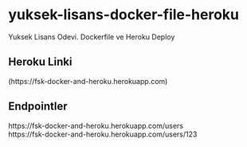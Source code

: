 # yuksek-lisans-docker-file-heroku
Yuksek Lisans Odevi. Dockerfile ve Heroku Deploy


<h2>Heroku Linki</h2>
(https://fsk-docker-and-heroku.herokuapp.com)

<h2>Endpointler</h2>
https://fsk-docker-and-heroku.herokuapp.com/users
<br>
https://fsk-docker-and-heroku.herokuapp.com/users/123
